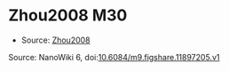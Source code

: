 <a name="material" />

# Zhou2008 M30
<script type="application/ld+json">
  {
    "@context": "https://schema.org/",
    "@type": "ChemicalSubstance",
    "@id": "https://egonw.github.io/nanowiki/nanowiki242.html#material",
    "http://purl.org/dc/terms/conformsTo":
      {
        "@type": "CreativeWork",
        "@id": "https://bioschemas.org/profiles/ChemicalSubstance/0.4-RELEASE/"
      },
    "identfier": "242",
    "name": "Zhou2008 M30",
    "url": "https://egonw.github.io/nanowiki/nanowiki242.html#material",
    "sameAs": "http://127.0.0.1/mediawiki/index.php/Special:URIResolver/Zhou2008_M30"
  }
</script>


* Source: [Zhou2008](Zhou2008.md)


Source: NanoWiki 6, doi:[10.6084/m9.figshare.11897205.v1](https://doi.org/10.6084/m9.figshare.11897205.v1)
